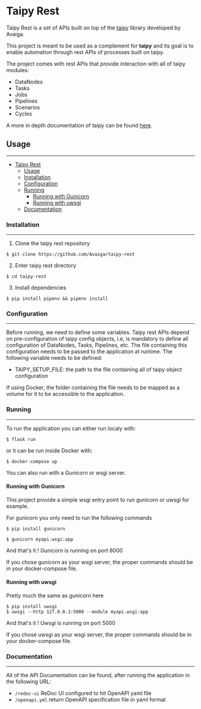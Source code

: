 # Taipy Rest
Taipy Rest is a set of APIs built on top of the [taipy](https://github.com/Avaiga/taipy) library developed by Avaiga.

This project is meant to be used as a complement for **taipy** and its goal is to enable automation through rest APIs of processes built on taipy.

The project comes with rest APIs that provide interaction with all of taipy modules:
 - DataNodes
 - Tasks
 - Jobs
 - Pipelines
 - Scenarios
 - Cycles

A more in depth documentation of taipy can be found [here](http://insert-link-for-taipy-docs).

## Usage
--------

- [Taipy Rest](#taipy-rest)
  - [Usage](#-usage)
  - [Installation](#-installation)
  - [Configuration](#-configuration)
  - [Running](#-running)
      - [Running with Gunicorn](#running-with-gunicorn)
      - [Running with uwsgi](#running-with-uwsgi)
  - [Documentation](#-documentation)

### Installation
----------------
1. Clone the taipy rest repository
```
$ git clone https://github.com/Avaiga/taipy-rest
```
2. Enter taipy rest directory

```
$ cd taipy-rest
```

3. Install dependencies
```
$ pip install pipenv && pipenv install
```

### Configuration
-----------------
Before running, we need to define some variables. Taipy rest APIs depend on pre-configuration of taipy config objects, i.e, is mandatory to define all configuration of DataNodes, Tasks, Pipelines, etc. The file containing this configuration needs to be passed to the application at runtime. The following variable needs to be defined:
 - TAIPY_SETUP_FILE: the path to the file containing all of taipy object configuration

If using Docker, the folder containing the file needs to be mapped as a volume for it to be accessible to the application.

### Running
-----------
To run the application you can either run localy with:
```
$ flask run
```

or it can be run inside Docker with:
```
$ docker-compose up
```

You can also run with a Gunicorn or wsgi server.

#### Running with Gunicorn
This project provide a simple wsgi entry point to run gunicorn or uwsgi for example.

For gunicorn you only need to run the following commands

```
$ pip install gunicorn

$ gunicorn myapi.wsgi:app
```
And that's it ! Gunicorn is running on port 8000

If you chose gunicorn as your wsgi server, the proper commands should be in your docker-compose file.

#### Running with uwsgi
Pretty much the same as gunicorn here

```
$ pip install uwsgi
$ uwsgi --http 127.0.0.1:5000 --module myapi.wsgi:app
```

And that's it ! Uwsgi is running on port 5000

If you chose uwsgi as your wsgi server, the proper commands should be in your docker-compose file.



### Documentation
-----------------

All of the API Documentation can be found, after running the application in the following URL:
 - ```/redoc-ui``` ReDoc UI configured to hit OpenAPI yaml file
 - ```/openapi.yml``` return OpenAPI specification file in yaml format
